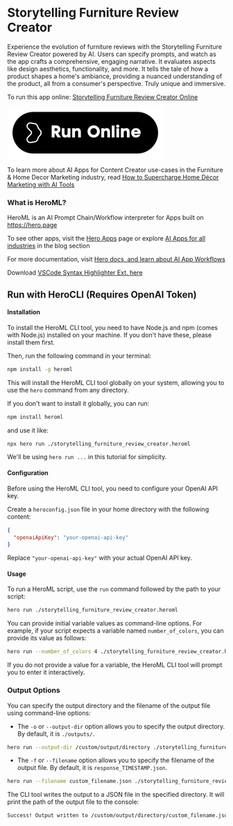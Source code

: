 # Storytelling Furniture Review Creator

Experience the evolution of furniture reviews with the Storytelling Furniture Review Creator powered by AI. Users can specify prompts, and watch as the app crafts a comprehensive, engaging narrative. It evaluates aspects like design aesthetics, functionality, and more. It tells the tale of how a product shapes a home's ambiance, providing a nuanced understanding of the product, all from a consumer's perspective. Truly unique and immersive.

To run this app online: [Storytelling Furniture Review Creator Online](https://hero.page/app/storytelling-furniture-review-creator-ai-powered-engaging-furniture-stories/b8fWUVUkUX4THfhg76qs)

[![Run Storytelling Furniture Review Creator Online](/assets/run.svg)](https://hero.page/app/storytelling-furniture-review-creator-ai-powered-engaging-furniture-stories/b8fWUVUkUX4THfhg76qs)

To learn more about AI Apps for Content Creator use-cases in the Furniture & Home Decor Marketing industry, read [How to Supercharge Home Décor Marketing with AI Tools](https://hero.page/blog/ai/furniture-and-home-decor-marketing/how-to-supercharge-home-decor-marketing-with-ai-tools/170895)

### What is HeroML?
HeroML is an AI Prompt Chain/Workflow interpreter for Apps built on https://hero.page 

To see other apps, visit the [Hero Apps](https://hero.page/apps) page or explore [AI Apps for all industries](https://hero.page/blog) in the blog section

For more documentation, visit [Hero docs, and learn about AI App Workflows](https://hero.page/tutorials/introduction-to-heroml)

Download [VSCode Syntax Highlighter Ext. here](https://marketplace.visualstudio.com/items?itemName=hero-page.heroml)

## Run with HeroCLI (Requires OpenAI Token)

#### Installation

To install the HeroML CLI tool, you need to have Node.js and npm (comes with Node.js) installed on your machine. If you don't have these, please install them first. 

Then, run the following command in your terminal:

```bash
npm install -g heroml
```

This will install the HeroML CLI tool globally on your system, allowing you to use the `hero` command from any directory.

If you don't want to install it globally, you can run:

```bash
npm install heroml
```

and use it like:

```bash
npx hero run ./storytelling_furniture_review_creator.heroml
```

We'll be using `hero run ...` in this tutorial for simplicity.

#### Configuration

Before using the HeroML CLI tool, you need to configure your OpenAI API key. 

Create a `heroconfig.json` file in your home directory with the following content:

```json
{
  "openaiApiKey": "your-openai-api-key"
}
```

Replace `"your-openai-api-key"` with your actual OpenAI API key.

#### Usage

To run a HeroML script, use the `run` command followed by the path to your script:

```bash
hero run ./storytelling_furniture_review_creator.heroml
```

You can provide initial variable values as command-line options. For example, if your script expects a variable named `number_of_colors`, you can provide its value as follows:

```bash
hero run --number_of_colors 4 ./storytelling_furniture_review_creator.heroml
```

If you do not provide a value for a variable, the HeroML CLI tool will prompt you to enter it interactively.

### Output Options

You can specify the output directory and the filename of the output file using command-line options:

- The `-o` or `--output-dir` option allows you to specify the output directory. By default, it is `./outputs/`.

```bash
hero run --output-dir /custom/output/directory ./storytelling_furniture_review_creator.heroml
```

- The `-f` or `--filename` option allows you to specify the filename of the output file. By default, it is `response_TIMESTAMP.json`.

```bash
hero run --filename custom_filename.json ./storytelling_furniture_review_creator.heroml
```

The CLI tool writes the output to a JSON file in the specified directory. It will print the path of the output file to the console:

```bash
Success! Output written to /custom/output/directory/custom_filename.json
```

